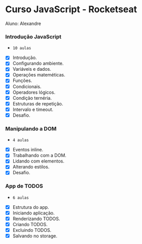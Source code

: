 # Curso JavaScript - Rocketseat

Aluno: Alexandre

### Introdução JavaScript
* `10 aulas`

- [x] Introdução.
- [x] Configurando ambiente.
- [x] Variáveis e dados.
- [x] Operações mateméticas.
- [x] Funções.
- [x] Condicionais.
- [x] Operadores lógicos.
- [x] Condição ternéria.
- [x] Estruturas de repetição.
- [x] Intervalo e timeout.
- [x] Desafio.

### Manipulando a DOM
* `4 aulas`

- [x] Eventos inline.
- [x] Trabalhando com a DOM.
- [x] Lidando com elementos.
- [x] Alterando estilos.
- [x] Desafio.

### App de TODOS
* `6 aulas`

- [x] Estrutura do app.
- [x] Iniciando aplicação.
- [x] Renderizando  TODOS.
- [x] Criando TODOS.
- [x] Excluindo TODOS.
- [x] Salvando no storage.
